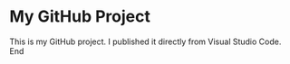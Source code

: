 # My GitHub Project

This is my GitHub project. I published it directly from Visual Studio Code.
End